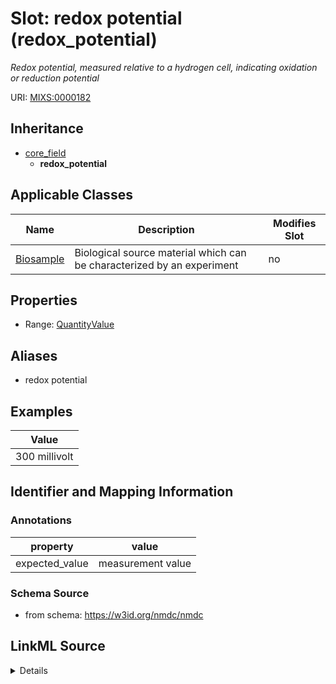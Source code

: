 # Slot: redox potential (redox_potential)


_Redox potential, measured relative to a hydrogen cell, indicating oxidation or reduction potential_



URI: [MIXS:0000182](https://w3id.org/mixs/0000182)




## Inheritance

* [core_field](core_field.md)
    * **redox_potential**





## Applicable Classes

| Name | Description | Modifies Slot |
| --- | --- | --- |
[Biosample](Biosample.md) | Biological source material which can be characterized by an experiment |  no  |







## Properties

* Range: [QuantityValue](QuantityValue.md)



## Aliases


* redox potential




## Examples

| Value |
| --- |
| 300 millivolt |

## Identifier and Mapping Information





### Annotations

| property | value |
| --- | --- |
| expected_value | measurement value || preferred_unit | millivolt || occurrence | 1 |



### Schema Source


* from schema: https://w3id.org/nmdc/nmdc




## LinkML Source

<details>
```yaml
name: redox_potential
annotations:
  expected_value:
    tag: expected_value
    value: measurement value
  preferred_unit:
    tag: preferred_unit
    value: millivolt
  occurrence:
    tag: occurrence
    value: '1'
description: Redox potential, measured relative to a hydrogen cell, indicating oxidation
  or reduction potential
title: redox potential
examples:
- value: 300 millivolt
from_schema: https://w3id.org/nmdc/nmdc
aliases:
- redox potential
rank: 1000
is_a: core field
slot_uri: MIXS:0000182
multivalued: false
alias: redox_potential
domain_of:
- Biosample
range: QuantityValue

```
</details>